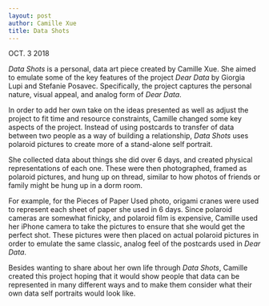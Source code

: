 ```yaml
---
layout: post
author: Camille Xue
title: Data Shots
---
```


OCT. 3 2018

*Data Shots* is a personal, data art piece created by Camille Xue. She aimed to emulate some of the key features of the project *Dear Data* by Giorgia Lupi and Stefanie Posavec. Specifically, the project captures the personal nature, visual appeal, and analog form of *Dear Data*. 

In order to add her own take on the ideas presented as well as adjust the project to fit time and resource constraints, Camille changed some key aspects of the project. Instead of using postcards to transfer of data between two people as a way of building a relationship, *Data Shots* uses polaroid pictures to create more of a stand-alone self portrait.

She collected data about things she did over 6 days, and created physical representations of each one. These were then photographed, framed as polaroid pictures, and hung up on thread, similar to how photos of friends or family might be hung up in a dorm room. 

For example, for the Pieces of Paper Used photo, origami cranes were used to represent each sheet of paper she used in 6 days. Since polaroid cameras are somewhat finicky, and polaroid film is expensive, Camille used her iPhone camera to take the pictures to ensure that she would get the perfect shot. These pictures were then placed on actual polaroid pictures in order to emulate the same classic, analog feel of the postcards used in *Dear Data*.

Besides wanting to share about her own life through *Data Shots*, Camille created this project hoping that it would show people that data can be represented in many different ways and to make them consider what their own data self portraits would look like. 





